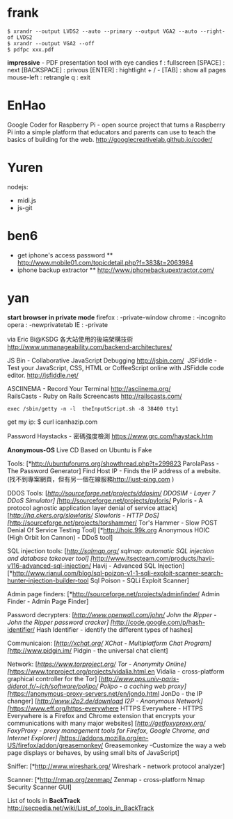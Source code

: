 # frank



    $ xrandr --output LVDS2 --auto --primary --output VGA2 --auto --right-of LVDS2
    $ xrandr --output VGA2 --off
    $ pdfpc xxx.pdf


**impressive** - PDF presentation tool with eye candies
f : fullscreen
[SPACE] : next
[BACKSPACE] : privous
[ENTER] : hightlight   + / -
[TAB] : show all pages
mouse-left : retrangle
q : exit

# EnHao

Google Coder for Raspberry Pi - open source project that turns a Raspberry Pi into a simple platform  that educators and parents can use to teach the basics of building for  the web.
<http://googlecreativelab.github.io/coder/>  

# Yuren

nodejs:
* midi.js
* js-git

# ben6

* get iphone's access password
** <http://www.mobile01.com/topicdetail.php?f=383&t=2063984>  
* iphone backup extractor
** <http://www.iphonebackupextractor.com/>  

# yan

**start browser in private mode**
firefox : -private-window
chrome : -incognito
opera : -newprivatetab
IE : -private

via Eric Bi@KSDG
各大站使用的後端架構技術
<http://www.unmanageability.com/backend-architectures/>  

JS Bin - Collaborative JavaScript Debugging
<http://jsbin.com/>  ‎
JSFiddle - Test your JavaScript, CSS, HTML or CoffeeScript online with JSFiddle code editor.
<http://jsfiddle.net/>  

ASCIINEMA - Record Your Terminal
<http://asciinema.org/>  
RailsCasts - Ruby on Rails Screencasts
<http://railscasts.com/>  


    exec /sbin/getty -n -l  theInputScript.sh -8 38400 tty1


get my ip:
$ curl icanhazip.com

Password Haystacks - 密碼強度檢測
<https://www.grc.com/haystack.htm>  

**Anonymous-OS** Live CD Based on Ubuntu is Fake

Tools:
[*<http://ubuntuforums.org/showthread.php?t=299823>   ParolaPass - The Password Generator]
Find Host IP - Finds the IP address of a website. (找不到專案網頁，但有另一個在線服務<http://just-ping.com>  )

DDOS Tools:
[*<http://sourceforge.net/projects/ddosim/>   DDOSIM - Layer 7 DDoS Simulator]
[*<http://sourceforge.net/projects/pyloris/>   Pyloris - A protocol agnostic application layer denial of service attack]
[*<http://ha.ckers.org/slowloris/>   Slowloris - HTTP DoS]
[*<http://sourceforge.net/projects/torshammer/>   Tor's Hammer - Slow POST Denial Of Service Testing Tool]
[*<http://hoic.99k.org>   Anonymous HOIC (High Orbit Ion Cannon) - DDoS tool]

SQL injection tools:
[*<http://sqlmap.org/>   sqlmap: automatic SQL injection and database takeover tool]
[*<http://www.itsecteam.com/products/havij-v116-advanced-sql-injection/>   Havij - Advanced SQL Injection]
[*<http://www.rianul.com/blog/sql-poizon-v1-1-sqli-exploit-scanner-search-hunter-injection-builder-tool>   Sql Poison - SQLi Exploit Scanner]

Admin page finders:
[*<http://sourceforge.net/projects/adminfinder/>   Admin Finder - Admin Page Finder]

Password decrypters:
[*<http://www.openwall.com/john/>   John the Ripper - John the Ripper password cracker]
[*<http://code.google.com/p/hash-identifier/>   Hash Identifier - identify the different types of hashes]

Communicaion:
[*<http://xchat.org/>   XChat - Multiplatform Chat Program]
[*<http://www.pidgin.im/>   Pidgin - the universal chat client]

Network:
[*<https://www.torproject.org/>   Tor - Anonymity Online]
[*<https://www.torproject.org/projects/vidalia.html.en>   Vidalia - cross-platform graphical controller for the Tor]
[*<http://www.pps.univ-paris-diderot.fr/~jch/software/polipo/>   Polipo - a caching web proxy]
[*<https://anonymous-proxy-servers.net/en/jondo.html>   JonDo - the IP changer]
[*<http://www.i2p2.de/download>   I2P - Anonymous Network]
[*<https://www.eff.org/https-everywhere>   HTTPS Everywhere - HTTPS Everywhere is a Firefox and Chrome extension that encrypts your communications with many major websites]
[*<http://getfoxyproxy.org/>   FoxyProxy - proxy management tools for Firefox, Google Chrome, and Internet Explorer]
[*<https://addons.mozilla.org/en-US/firefox/addon/greasemonkey/>   Greasemonkey -Customize the way a web page displays or behaves, by using small bits of JavaScript]

Sniffer:
[*<http://www.wireshark.org/>   Wireshark - network protocol analyzer]

Scanner:
[*<http://nmap.org/zenmap/>   Zenmap - cross-platform Nmap Security Scanner GUI]


List of tools in **BackTrack**
<http://secpedia.net/wiki/List_of_tools_in_BackTrack>  